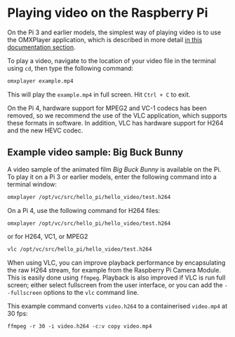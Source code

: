 # Playing video on the Raspberry Pi

On the Pi 3 and earlier models, the simplest way of playing video is to use the OMXPlayer application, which is described in more detail [in this documentation section](/raspbian/applications/omxplayer.md).

To play a video, navigate to the location of your video file in the terminal using `cd`, then type the following command:

```bash
omxplayer example.mp4
```

This will play the `example.mp4` in full screen. Hit `Ctrl + C` to exit.

On the Pi 4, hardware support for MPEG2 and VC-1 codecs has been removed, so we recommend the use of the VLC application, which supports these formats in software. In addition, VLC has hardware support for H264 and the new HEVC codec.

## Example video sample: Big Buck Bunny

A video sample of the animated film *Big Buck Bunny* is available on the Pi. To play it on a Pi 3 or earlier models, enter the following command into a terminal window:

```bash
omxplayer /opt/vc/src/hello_pi/hello_video/test.h264
```

On a Pi 4, use the following command for H264 files:

```bash
omxplayer /opt/vc/src/hello_pi/hello_video/test.h264
```
or for H264, VC1, or MPEG2
```bash
vlc /opt/vc/src/hello_pi/hello_video/test.h264
```

When using VLC, you can improve playback performance by encapsulating the raw H264 stream, for example from the Raspberry Pi Camera Module. This is easily done using `ffmpeg`. Playback is also improved if VLC is run full screen; either select fullscreen from the user interface, or you can add the `--fullscreen` options to the `vlc` command line.

This example command converts `video.h264` to a containerised `video.mp4` at 30 fps:

`ffmpeg -r 30 -i video.h264 -c:v copy video.mp4`

